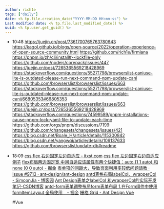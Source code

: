 ```yaml
---
author: rich1e
tags: ["daily"]
date: <% tp.file.creation_date("YYYY-MM-DD HH:mm:ss") %>
Last modified date: <% tp.file.last_modified_date() %>
uuid: <% tp.user.get_guid() %>
---
```


- 10:48 
  https://juejin.cn/post/7361700765763780643
  https://kagol.github.io/blogs/open-source/2022/operation-experience-of-open-source-community.html
  https://github.com/rich1e/firmiana
  https://pnpm.io/zh/cli/install#--lockfile-only
  https://github.com/nodejs/corepack/issues/447
  https://juejin.cn/post/7265365569218428969
  https://stackoverflow.com/questions/55271798/browserslist-caniuse-lite-is-outdated-please-run-next-command-npm-update-cani
  https://github.com/browserslist/browserslist/issues/663
  https://stackoverflow.com/questions/55271798/browserslist-caniuse-lite-is-outdated-please-run-next-command-npm-update-cani/66805353#66805353
  https://github.com/browserslist/browserslist/issues/663
  https://juejin.cn/post/7265365569218428969
  https://stackoverflow.com/questions/74599589/pnpm-installations-cause-pnpm-lock-yaml-file-to-update-each-time
  https://github.com/orgs/pnpm/discussions/7199
  https://github.com/changesets/changesets/issues/421
  https://blog.csdn.net/Boale_H/article/details/115300842
  https://blog.csdn.net/yangwqi/article/details/106137633
  https://github.com/browserslist/update-db#readme
   
- 18:09 
  [css flex 右边固定左边自适应 - itxst.com](https://www.itxst.com/css-flex/ebm2ueyj.html)
  [css flex 左边固定右边自适应例子](https://debug.itxst.com/js/vnzfieqm)
  [flex布局两边固定宽 中间自适应该属性有两个快捷值：auto (1 1 auto) 和 none (0 0 auto) - 掘金](https://juejin.cn/post/6844903773173710862)
  [表单项的间距大，导致页面利用率较低问题请教 · Issue #9713 · ant-design/ant-design](https://github.com/ant-design/ant-design/issues/9713)
  [antd表格布局labelCol、wrapperCol - SimoonJia - 博客园](https://www.cnblogs.com/Simoon/p/18392445)
  [Ant Design表单之labelCol 和wrapperCol的实际开发笔记-CSDN博客](https://blog.csdn.net/weixin_46442877/article/details/127803789)
  [antd-form表单调整布局form表单布局 1.在Form组件中使用formItemLayout,全局使用 ` ` - 掘金](https://juejin.cn/post/7078218385913282596)
  [栅格 Grid - Ant Design Vue](https://antdv.com/components/grid-cn/#api)
  
  #Vue  